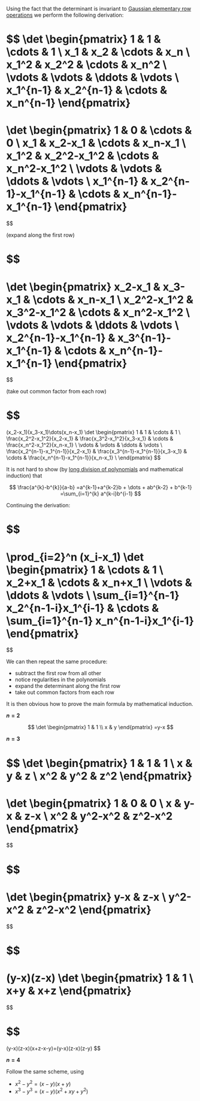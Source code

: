 Using the fact that the determinant is invariant to [Gaussian elementary row operations](https://en.wikipedia.org/wiki/Gaussian_elimination) we perform the following derivation:

$$
\det
\begin{pmatrix}
1 & 1 & \cdots & 1 \\
x_1 & x_2 & \cdots & x_n \\
x_1^2 & x_2^2 & \cdots & x_n^2 \\
\vdots & \vdots & \ddots & \vdots \\
x_1^{n-1} & x_2^{n-1} & \cdots & x_n^{n-1}
\end{pmatrix}
=
\det
\begin{pmatrix}
1 & 0 & \cdots & 0 \\
x_1 & x_2-x_1 & \cdots & x_n-x_1 \\
x_1^2 & x_2^2-x_1^2 & \cdots & x_n^2-x_1^2 \\
\vdots & \vdots & \ddots & \vdots \\
x_1^{n-1} & x_2^{n-1}-x_1^{n-1} & \cdots & x_n^{n-1}-x_1^{n-1}
\end{pmatrix}
=
$$

(expand along the first row)

$$
=
\det
\begin{pmatrix}
x_2-x_1 & x_3-x_1 & \cdots & x_n-x_1 \\
x_2^2-x_1^2 & x_3^2-x_1^2 & \cdots & x_n^2-x_1^2 \\
\vdots & \vdots & \ddots & \vdots \\
x_2^{n-1}-x_1^{n-1} & x_3^{n-1}-x_1^{n-1} & \cdots & x_n^{n-1}-x_1^{n-1}
\end{pmatrix}
=
$$

(take out common factor from each row)

$$
=
(x_2-x_1)(x_3-x_1)\dots(x_n-x_1)
\det
\begin{pmatrix}
1 & 1 & \cdots & 1 \\
\frac{x_2^2-x_1^2}{x_2-x_1} & \frac{x_3^2-x_1^2}{x_3-x_1} & \cdots & \frac{x_n^2-x_1^2}{x_n-x_1} \\
\vdots & \vdots & \ddots & \vdots \\
\frac{x_2^{n-1}-x_1^{n-1}}{x_2-x_1} & \frac{x_3^{n-1}-x_1^{n-1}}{x_3-x_1} & \cdots & \frac{x_n^{n-1}-x_1^{n-1}}{x_n-x_1} \\
\end{pmatrix}
$$

It is not hard to show (by [long division of polynomials](https://en.wikipedia.org/wiki/Polynomial_long_division) and mathematical induction) that

$$
\frac{a^{k}-b^{k}}{a-b}
=a^{k-1}+a^{k-2}b + \dots + ab^{k-2} + b^{k-1}
=\sum_{i=1}^{k} a^{k-i}b^{i-1}
$$

Continuing the derivation:

$$
=
\prod_{i=2}^n (x_i-x_1)
\det
\begin{pmatrix}
1 & \cdots & 1 \\
x_2+x_1 & \cdots & x_n+x_1 \\
\vdots & \ddots & \vdots \\
\sum_{i=1}^{n-1} x_2^{n-1-i}x_1^{i-1} &
\cdots &
\sum_{i=1}^{n-1} x_n^{n-1-i}x_1^{i-1}
\end{pmatrix}
=
$$

We can then repeat the same procedure:
- subtract the first row from all other
- notice regularities in the polynomials
- expand the determinant along the first row
- take out common factors from each row

It is then obvious how to prove the main formula by mathematical induction.

**$n=2$**

$$
\det
\begin{pmatrix}
1 & 1 \\
x & y
\end{pmatrix}
=y-x
$$


**$n=3$**

$$
\det
\begin{pmatrix}
1 & 1 & 1 \\
x & y & z \\
x^2 & y^2 & z^2
\end{pmatrix}
=
\det
\begin{pmatrix}
1 & 0 & 0 \\
x & y-x & z-x \\
x^2 & y^2-x^2 & z^2-x^2
\end{pmatrix}
=
$$

$$
=
\det
\begin{pmatrix}
y-x & z-x \\
y^2-x^2 & z^2-x^2
\end{pmatrix}
=
$$

$$
=
(y-x)(z-x)
\det
\begin{pmatrix}
1 & 1 \\
x+y & x+z
\end{pmatrix}
=
$$

$$
=
(y-x)(z-x)(x+z-x-y)=(y-x)(z-x)(z-y)
$$

**$n=4$**

Follow the same scheme, using

- $x^2-y^2=(x-y)(x+y)$
- $x^3-y^3=(x-y)(x^2+xy+y^2)$
